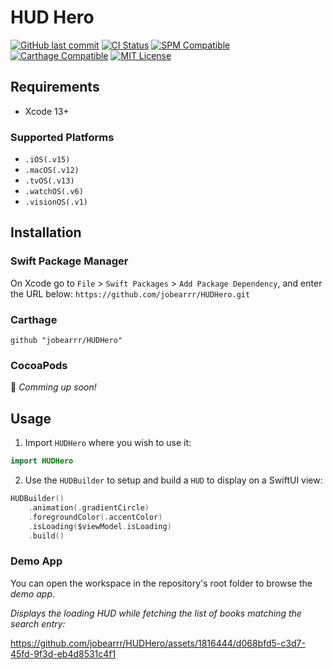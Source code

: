 # HUD Hero

[![GitHub last commit][last-commit-shield]][last-commit-url]
[![CI Status][ci-status-shield]][ci-status-url]
[![SPM Compatible][spm-shield]][spm-url]
[![Carthage Compatible][carthage-shield]][carthage-url]
[![MIT License][license-shield]][license-url]

## Requirements

* Xcode 13+
### Supported Platforms
* `.iOS(.v15)`
* `.macOS(.v12)`
* `.tvOS(.v13)`
* `.watchOS(.v6)`
* `.visionOS(.v1)`

## Installation

### Swift Package Manager

On Xcode go to `File` > `Swift Packages` > `Add Package Dependency`, and enter the URL below:
`https://github.com/jobearrr/HUDHero.git`

### Carthage

``` ogdl
github "jobearrr/HUDHero"
```

### CocoaPods
👷 *Comming up soon!*

## Usage

1. Import `HUDHero` where you wish to use it:
``` swift
import HUDHero
```

2. Use the `HUDBuilder` to setup and build a `HUD` to display on a SwiftUI view:

``` swift
HUDBuilder()
    .animation(.gradientCircle)
    .foregroundColor(.accentColor)
    .isLoading($viewModel.isLoading)
    .build()
```

### Demo App
You can open the workspace in the repository's root folder to browse the *demo app*.

*Displays the loading HUD while fetching the list of books matching the search entry:*

https://github.com/jobearrr/HUDHero/assets/1816444/d068bfd5-c3d7-45fd-9f3d-eb4d8531c4f1


<!-- Markdown references https://www.markdownguide.org/basic-syntax/#reference-style-links -->
[last-commit-shield]: https://img.shields.io/github/last-commit/jobearrr/LeetSwift?style=flat
[last-commit-url]: https://github.com/jobearrr/LeetSwift/commits/master
[ci-status-shield]: https://github.com/jobearrr/HUDHero/actions/workflows/main.yml/badge.svg
[ci-status-url]: https://github.com/jobearrr/HUDHero/actions/workflows/main.yml
[spm-shield]: https://img.shields.io/badge/SwiftPM-Compatible-brightgreen.svg
[spm-url]: https://swiftpackageindex.com
[carthage-shield]: https://img.shields.io/badge/Carthage-compatible-brightgreen.svg?style=flat
[carthage-url]: https://github.com/Carthage/Carthage
[license-shield]: https://img.shields.io/github/license/jobearrr/LeetSwift.svg?style=flat
[license-url]: https://github.com/jobearrr/LeetSwift/LICENSE

